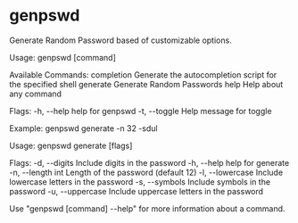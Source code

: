 # genpswd
Generate Random Password based of customizable options.

Usage:
  genpswd [command]

Available Commands:
  completion  Generate the autocompletion script for the specified shell
  generate    Generate Random Passwords
  help        Help about any command

Flags:
  -h, --help     help for genpswd
  -t, --toggle   Help message for toggle

Example:
        genpswd generate -n 32 -sdul

Usage:
  genpswd generate [flags]

Flags:
  -d, --digits       Include digits in the password
  -h, --help         help for generate
  -n, --length int   Length of the password (default 12)
  -l, --lowercase    Include lowercase letters in the password
  -s, --symbols      Include symbols in the password
  -u, --uppercase    Include uppercase letters in the password

Use "genpswd [command] --help" for more information about a command.
